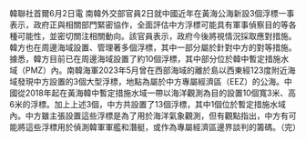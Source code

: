 韓聯社首爾6月2日電 南韓外交部官員2日就中國近年在黃海公海新設3個浮標一事表示，政府正與相關部門緊密協作，全面評估中方浮標可能具有軍事偵察目的等各種可能性，並密切關注相關動向。該官員表示，政府今後將視情況採取應對措施。韓方也在周邊海域設置、管理著多個浮標，其中一部分屬於針對中方的對等措施。據悉，韓方目前已在周邊海域設置了約10個浮標，其中部分位於韓中暫定措施水域（PMZ）內。南韓海軍2023年5月曾在西部海域的離於島以西東經123度附近海域發現中方設置的3個大型浮標，地點為屬於中方專屬經濟區（EEZ）的公海。中國從2018年起在黃海韓中暫定措施水域一帶以海洋觀測為目的設置10個寬3米、高6米的浮標。加上上述3個，中方共設置了13個浮標，其中1個位於暫定措施水域內。中方雖主張設置這些浮標是為了用於海洋氣象觀測，但有觀點指出，中方有可能將這些浮標用於偵測韓軍軍艦和潛艇，或作為專屬經濟區邊界談判的籌碼。（完）
